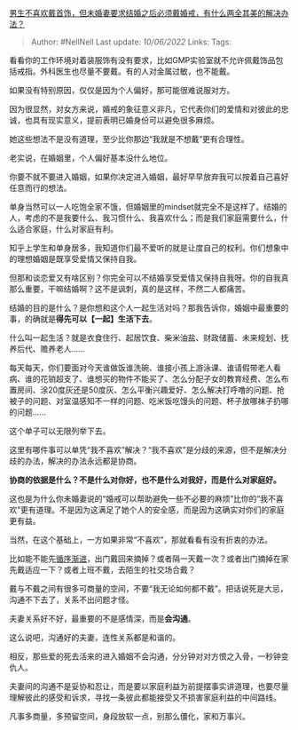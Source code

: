 [男生不喜欢戴首饰，但未婚妻要求结婚之后必须戴婚戒，有什么两全其美的解决办法？](https://www.zhihu.com/question/516779881/answer/2520768472)


> Author: #NellNell 
Last update: *10/06/2022* 
Links: 
Tags: 


看看你的工作环境对着装服饰有没有要求，比如GMP实验室就不允许佩戴饰品包括戒指。外科医生也尽量不要戴。有的人对金属过敏，也不能戴。

如果没有特别原因，仅仅是因为个人偏好，那可能很难说服对方。

因为很显然，对女方来说，婚戒的象征意义非凡，它代表你们的爱情和对彼此的忠诚，也具有现实意义，提前表明已婚身份可以避免很多麻烦。

她这些想法不是没有道理，至少比你那边“我就是不想戴”更有合理性。

老实说，在婚姻里，个人偏好基本没什么地位。

你要不就不要进入婚姻，如果你决定进入婚姻，最好早早放弃我可以按着自己喜好任意而行的想法。

单身当然可以一人吃饱全家不饿，但婚姻里的mindset就完全不是这样了。结婚的人，考虑的不是我要什么、我习惯什么、我喜欢什么；而是我们家庭需要什么，什么适合家庭，什么对家庭有利。

知乎上学生和单身居多，我知道你们最不爱听的就是让度自己的权利。你们想象中的理想婚姻是既享受爱情又保持自我。

但那和谈恋爱又有啥区别？你完全可以不结婚享受爱情又保持自我呀。你的自我真那么重要，干嘛结婚啊？这不是讽刺，真的是这样，不然二人都痛苦。

结婚的目的是什么？是你想和这个人一起生活对吗？那我告诉你，婚姻中最重要的事，的确就是**得先可以【一起】生活下去**。

什么叫一起生活？就是衣食住行、起居饮食、柴米油盐、财政储蓄、未来规划、抚养后代、赡养老人……

每天每天，你们要面对今天谁做饭谁洗碗、谁接小孩上游泳课、谁请假带老人看病、谁的花销超支了、谁想买的物件不能买了、怎么分配子女的教育经费、怎么布置房间、涂20度灰还是50度灰、怎么平衡兴趣爱好、怎么解决打呼噜的问题、抢被子的问题、对室温感知不一样的问题、吃米饭吃馒头的问题、杯子放哪袜子扔哪的问题……

这个单子可以无限列举下去。

这里有哪件事可以单凭“我不喜欢”解决？“我不喜欢”是分歧的来源，但不是解决分歧的办法，解决的办法永远都是协商。

**协商的依据是什么？不是什么对你好，也不是什么对我好，而是什么对家庭好。**

这也是为什么你未婚妻说的“婚戒可以帮助避免一些不必要的麻烦”比你的“我不喜欢”更有道理。不是因为这满足了她个人的安全感，而是因为这确实对你们的家庭更有益。

当然，在这个基础上，一方如果非常“不喜欢”，那就看看有没有折衷的办法。

比如能不能先[循序渐进](https://www.zhihu.com/search?q=%E5%BE%AA%E5%BA%8F%E6%B8%90%E8%BF%9B&search_source=Entity&hybrid_search_source=Entity&hybrid_search_extra=%7B%22sourceType%22%3A%22answer%22%2C%22sourceId%22%3A2520768472%7D)，出门戴回来摘掉？或者隔一天戴一次？或者出门摘掉在家先戴适应一下？或者上班不戴，去陌生的社交场合戴？

戴与不戴之间有很多可商量的空间，不要“我无论如何都不戴”。把话说死是大忌，沟通不下去了，关系不出问题才怪。

夫妻关系好不好，最重要的不是感情深，而是**会沟通**。

这么说吧，沟通好的夫妻，连性关系都是和谐的。

相反，那些爱的死去活来的进入婚姻不会沟通，分分钟对对方恨之入骨，一秒钟变仇人。

夫妻间的沟通不是妥协和忍让，而是要以家庭利益为前提摆事实讲道理，也要尽量理解彼此的感受和诉求，寻找一条彼此都能接受又不损害家庭利益的中间路线。

凡事多商量，多预留空间，身段放软一点，别那么僵化，家和万事兴。